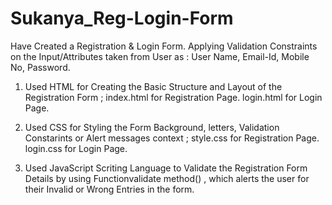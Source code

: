 # Sukanya_Reg-Login-Form

Have Created a Registration & Login Form. Applying Validation Constraints on the Input/Attributes taken from User as : User Name, Email-Id,
Mobile No, Password. 

1. Used HTML for Creating the Basic Structure and Layout of the Registration Form ; index.html for Registration Page.
                                                                                    login.html for Login Page.

2. Used CSS for Styling the Form Background, letters, Validation Constarints or Alert messages context ; style.css for Registration Page.
                                                                                                         login.css for Login Page.
                                                                                                         
3. Used JavaScript Scriting Language to Validate the Registration Form Details by using Functionvalidate method() , which alerts the user for 
   their Invalid or Wrong Entries in the form.                                                                                                         
